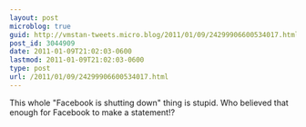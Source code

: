 ```yaml
---
layout: post
microblog: true
guid: http://vmstan-tweets.micro.blog/2011/01/09/24299906600534017.html
post_id: 3044909
date: 2011-01-09T21:02:03-0600
lastmod: 2011-01-09T21:02:03-0600
type: post
url: /2011/01/09/24299906600534017.html
---
```

This whole "Facebook is shutting down" thing is stupid. Who believed that enough for Facebook to make a statement!?
